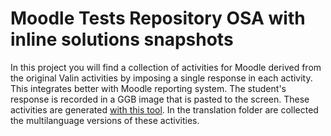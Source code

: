 # Moodle Tests Repository OSA with inline solutions snapshots
In this project you will find a collection of activities for Moodle derived from the original Valin activities by imposing a single response in each activity. This integrates better with Moodle reporting system. The student's response is recorded in a GGB image that is pasted to the screen. These activities are generated [with this tool](https://twingsister.github.io/GeogebraMultilanguageTranslator/index-private-latest-OSA-snap.html). In the translation 
folder are collected the multilanguage versions of these activities.